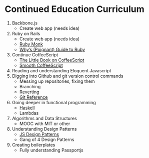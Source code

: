 Continued Education Curriculum
===============================
1. Backbone.js
	* Create web app (needs idea)
1. Ruby on Rails
	* Create web app (needs idea)
	* [Ruby Monk](http://rubymonk.com/)
	* [Why’s (Poignant) Guide to Ruby](http://mislav.uniqpath.com/poignant-guide/book/)
1. Continue CoffeeScript
	* [The Little Book on CoffeeScript](http://arcturo.github.io/library/coffeescript/)
	* [Smooth CoffeeScript](http://autotelicum.github.io/Smooth-CoffeeScript/)
1. Reading and understanding Eloquent Javascript
1. Digging into Github and git version control commands
	* Messing up repositories, fixing them
	* Branching
	* Reverting
	* [Git Reference](http://git-scm.com/docs)
1. Going deeper in functional programming
	* [Haskell](http://yannesposito.com/Scratch/en/blog/Haskell-the-Hard-Way/)
	* Lambdas
1. Algorithms and Data Structures
	* MOOC with MIT or other
1. Understanding Design Patterns
	* [JS Design Patterns](http://addyosmani.com/resources/essentialjsdesignpatterns/book/)
	* Gang of 4 Design Patterns
1. Creating boilerplates
	* Fully understanding Passportjs